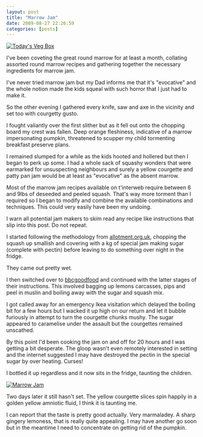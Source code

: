 ```yaml
---
layout: post
title: "Marrow Jam"
date: 2009-08-27 22:26:59
categories: [posts]
---
```


[![Today's Veg Box](http://farm3.static.flickr.com/2455/3845652798_55f142d81d_m.jpg)](http://www.flickr.com/photos/warriorwomen/3845652798/ "Today's Veg Box")

I've been coveting the great round marrow for at least a month, collating assorted round marrow recipes and gathering together the necessary ingredients for marrow jam.

I've never tried marrow jam but my Dad informs me that it's "evocative" and the whole notion made the kids squeal with such horror that I just had to make it.

So the other evening I gathered every knife, saw and axe in the vicinity and set too with courgetty gusto.

I fought valiantly over the first slither but as it fell out onto the chopping board my crest was fallen. Deep orange fleshiness, indicative of a marrow impersonating pumpkin, threatened to scupper my child tormenting breakfast preserve plans.

I remained slumped for a while as the kids hooted and hollered but then I began to perk up some. I had a whole sack of squashy wonders that were earmarked for unsuspecting neighbours and surely a yellow courgette and patty pan jam would be at least as "evocative" as the absent marrow.

Most of the marrow jam recipes available on t'interweb require between 6 and 9lbs of deseeded and peeled squash. That's way more torment than I required so I began to modify and combine the available combinations and techniques. This could very easily have been my undoing.

I warn all potential jam makers to skim read any recipe like instructions that slip into this post. Do not repeat.

I started following the methodology from [allotment.org.uk](http://www.allotment.org.uk/recipe/49/recipe-for-marrow-jam/), chopping the squash up smallish and covering with a kg of special jam making sugar (complete with pectin) before leaving to do something over night in the fridge.

They came out pretty wet.

I then switched over to [bbcgoodfood](http://www.bbcgoodfood.com/recipes/7565/marrow-and-ginger-jam) and continued with the latter stages of their instructions. This involved bagging up lemons carcasses, pips and peel in muslin and boiling away with the sugar and squash mix.

I got called away for an emergency Ikea visitation which delayed the boiling bit for a few hours but I wacked it up high on our return and let it bubble furiously in attempt to turn the courgette chunks mushy. The sugar appeared to caramelise under the assault but the courgettes remained unscathed.

By this point I'd been cooking the jam on and off for 20 hours and I was getting a bit desperate. The gloop wasn't even remotely interested in setting and the internet suggested I may have destroyed the pectin in the special sugar by over heating. Curses!

I bottled it up regardless and it now sits in the fridge, taunting the children.

[![Marrow Jam](http://farm3.static.flickr.com/2649/3858744506_1eec95f180.jpg)](http://www.flickr.com/photos/warriorwomen/3858744506/ "Marrow Jam")

Two days later it still hasn't set. The yellow courgette slices spin happily in a golden yellow amniotic fluid, I think it is taunting me.

I can report that the taste is pretty good actually. Very marmaladey. A sharp gingery lemoness, that is really quite appealing. I may have another go soon but in the meantime I need to concentrate on getting rid of the pumpkin.
